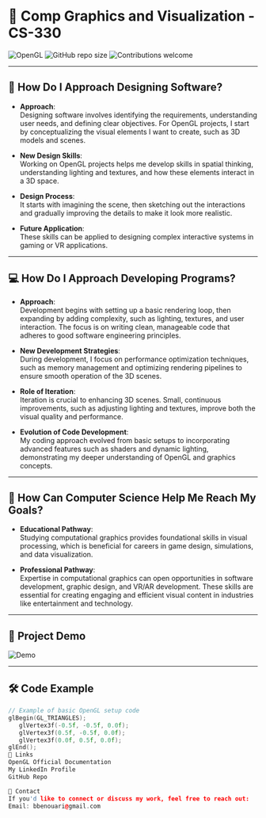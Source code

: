 # 🎨 Comp Graphics and Visualization - CS-330

![OpenGL](https://img.shields.io/badge/OpenGL-3D%20Graphics-blue)
![GitHub repo size](https://img.shields.io/github/repo-size/bbenouar/Comp-Graphic-and-Visualization)
![Contributions welcome](https://img.shields.io/badge/contributions-welcome-brightgreen)

---

## 🚀 How Do I Approach Designing Software?

- **Approach**:  
  Designing software involves identifying the requirements, understanding user needs, and defining clear objectives. For OpenGL projects, I start by conceptualizing the visual elements I want to create, such as 3D models and scenes.
  
- **New Design Skills**:  
  Working on OpenGL projects helps me develop skills in spatial thinking, understanding lighting and textures, and how these elements interact in a 3D space.
  
- **Design Process**:  
  It starts with imagining the scene, then sketching out the interactions and gradually improving the details to make it look more realistic.
  
- **Future Application**:  
  These skills can be applied to designing complex interactive systems in gaming or VR applications.

---

## 💻 How Do I Approach Developing Programs?

- **Approach**:  
  Development begins with setting up a basic rendering loop, then expanding by adding complexity, such as lighting, textures, and user interaction. The focus is on writing clean, manageable code that adheres to good software engineering principles.
  
- **New Development Strategies**:  
  During development, I focus on performance optimization techniques, such as memory management and optimizing rendering pipelines to ensure smooth operation of the 3D scenes.
  
- **Role of Iteration**:  
  Iteration is crucial to enhancing 3D scenes. Small, continuous improvements, such as adjusting lighting and textures, improve both the visual quality and performance.
  
- **Evolution of Code Development**:  
  My coding approach evolved from basic setups to incorporating advanced features such as shaders and dynamic lighting, demonstrating my deeper understanding of OpenGL and graphics concepts.

---

## 🎯 How Can Computer Science Help Me Reach My Goals?

- **Educational Pathway**:  
  Studying computational graphics provides foundational skills in visual processing, which is beneficial for careers in game design, simulations, and data visualization.

- **Professional Pathway**:  
  Expertise in computational graphics can open opportunities in software development, graphic design, and VR/AR development. These skills are essential for creating engaging and efficient visual content in industries like entertainment and technology.

---

## 📂 Project Demo

![Demo](https://path-to-your-image/demo.gif)

---

## 🛠️ Code Example

```cpp
// Example of basic OpenGL setup code
glBegin(GL_TRIANGLES);
   glVertex3f(-0.5f, -0.5f, 0.0f);
   glVertex3f(0.5f, -0.5f, 0.0f);
   glVertex3f(0.0f, 0.5f, 0.0f);
glEnd();
🔗 Links
OpenGL Official Documentation
My LinkedIn Profile
GitHub Repo

📧 Contact
If you'd like to connect or discuss my work, feel free to reach out:
Email: bbenouari@gmail.com

